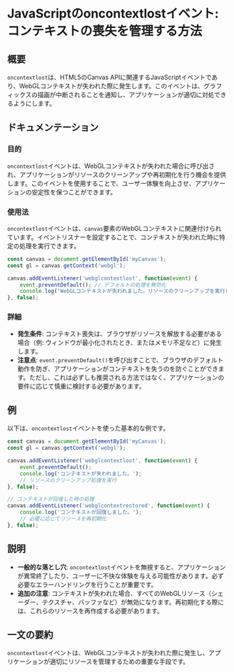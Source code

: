 <!--
Meta Description: # JavaScriptのoncontextlostイベント: コンテキストの喪失を管理する方法 ## 概要 `oncontextlost`は、HTML5のCanvas APIに関連するJavaScriptイベントであり、WebGLコンテキストが失われた際に発生します。このイベントは、グラフィックス...
Meta Keywords: canvas, oncontextlost, event, const, イベントは
-->

# JavaScriptのoncontextlostイベント: コンテキストの喪失を管理する方法

## 概要
`oncontextlost`は、HTML5のCanvas APIに関連するJavaScriptイベントであり、WebGLコンテキストが失われた際に発生します。このイベントは、グラフィックスの描画が中断されることを通知し、アプリケーションが適切に対処できるようにします。

## ドキュメンテーション

### 目的
`oncontextlost`イベントは、WebGLコンテキストが失われた場合に呼び出され、アプリケーションがリソースのクリーンアップや再初期化を行う機会を提供します。このイベントを使用することで、ユーザー体験を向上させ、アプリケーションの安定性を保つことができます。

### 使用法
`oncontextlost`イベントは、`canvas`要素のWebGLコンテキストに関連付けられています。イベントリスナーを設定することで、コンテキストが失われた時に特定の処理を実行できます。

```javascript
const canvas = document.getElementById('myCanvas');
const gl = canvas.getContext('webgl');

canvas.addEventListener('webglcontextlost', function(event) {
    event.preventDefault(); // デフォルトの処理を無効化
    console.log('WebGLコンテキストが失われました。リソースのクリーンアップを実行します。');
}, false);
```

### 詳細
- **発生条件**: コンテキスト喪失は、ブラウザがリソースを解放する必要がある場合（例: ウィンドウが最小化されたとき、またはメモリ不足など）に発生します。
- **注意点**: `event.preventDefault()`を呼び出すことで、ブラウザのデフォルト動作を防ぎ、アプリケーションがコンテキストを失うのを防ぐことができます。ただし、これは必ずしも推奨される方法ではなく、アプリケーションの要件に応じて慎重に検討する必要があります。

## 例

以下は、`oncontextlost`イベントを使った基本的な例です。

```javascript
const canvas = document.getElementById('myCanvas');
const gl = canvas.getContext('webgl');

canvas.addEventListener('webglcontextlost', function(event) {
    event.preventDefault();
    console.log('コンテキストが失われました。');
    // リソースのクリーンアップ処理を実行
}, false);

// コンテキストが回復した時の処理
canvas.addEventListener('webglcontextrestored', function(event) {
    console.log('コンテキストが回復しました。');
    // 必要に応じてリソースを再初期化
}, false);
```

## 説明
- **一般的な落とし穴**: `oncontextlost`イベントを無視すると、アプリケーションが異常終了したり、ユーザーに不快な体験を与える可能性があります。必ず必要なエラーハンドリングを行うことが重要です。
- **追加の注意**: コンテキストが失われた場合、すべてのWebGLリソース（シェーダー、テクスチャ、バッファなど）が無効になります。再初期化する際には、これらのリソースを再作成する必要があります。

## 一文の要約
`oncontextlost`イベントは、WebGLコンテキストが失われた際に発生し、アプリケーションが適切にリソースを管理するための重要な手段です。